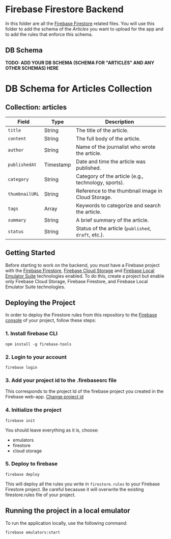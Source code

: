 # Firebase Firestore Backend
In this folder are all the [Firebase Firestore](https://firebase.google.com/docs/firestore) related files. 
You will use this folder to add the schema of the *Articles* you want to upload for the app and to add the rules that enforce this schema. 

## DB Schema
**TODO: ADD YOUR DB SCHEMA (SCHEMA FOR "ARTICLES" AND ANY OTHER SCHEMAS) HERE**

# DB Schema for Articles Collection

## **Collection: articles**
| Field        | Type     | Description                                           |
| -------------| -------- | ----------------------------------------------------- |
| `title`      | String   | The title of the article.                             |
| `content`    | String   | The full body of the article.                         |
| `author`     | String   | Name of the journalist who wrote the article.         |
| `publishedAt`| Timestamp| Date and time the article was published.              |
| `category`   | String   | Category of the article (e.g., technology, sports).   |
| `thumbnailURL`| String  | Reference to the thumbnail image in Cloud Storage.    |
| `tags`       | Array    | Keywords to categorize and search the article.        |
| `summary`    | String   | A brief summary of the article.                       |
| `status`     | String   | Status of the article (`published`, `draft`, etc.).   |


## Getting Started
Before starting to work on the backend, you must have a Firebase project with the [Firebase Firestore](https://firebase.google.com/docs/firestore), [Firebase Cloud Storage](https://firebase.google.com/docs/storage) and [Firebase Local Emulator Suite](https://firebase.google.com/docs/emulator-suite) technologies enabled.
To do this, create a project but enable only Firebase Cloud Storage, Firebase Firestore, and Firebase Local Emulator Suite technologies.


## Deploying the Project
In order to deploy the Firestore rules from this repository to the [Firebase console](https://firebase.google.com/)  of your project, follow these steps:

### 1. Install firebase CLI
```
npm install -g firebase-tools
```
### 2. Login to your account
```
firebase login
```

### 3. Add your project id to the .firebasesrc file 
This corresponds to the project Id of the firebase project you created in the Firebase web-app.
[Change project id](.firebaserc)

### 4. Initialize the project
```
firebase init
```

You should leave everything as it is, choose:
- emulators
- firestore
- cloud storage

### 5. Deploy to firebase
```
firebase deploy
```
This will deploy all the rules you write in `firestore.rules` to your Firebase Firestore project.
Be careful becasuse it will overwrite the existing firestore.rules file of your project.

## Running the project in a local emulator
To run the application locally, use the following command:

```firebase emulators:start```
